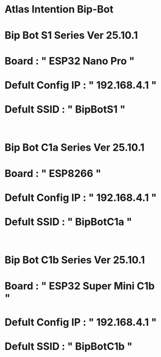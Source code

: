 <h1 style="font-size: 2rem;">Atlas Intention Bip-Bot</h1>
<h2 style="font-size: 2rem;">Bip Bot S1 Series Ver 25.10.1</h2>
<h3 style="font-size: 2rem;">
Board : " ESP32 Nano Pro "<br><br>
Defult Config IP : " 192.168.4.1 "<br><br>
Defult SSID : " BipBotS1 "<br><br>
</h3>  
<!--1) Buzzer<br>
2) RGB Led for show Satatus<br>
2.1) green  : Server Running...<br>
2.2) red    : Server Down....<br>
2.3) blue   : Deep slepping Mode running....<br>
Pinout Mapping :<br>
Pin/Arduino pin/GPIO number<br>
D0/0/44<br>
D1/1/43<br>
D2/2/5<br>
D3/3/6<br>
D4/4/7<br>
D5/5/8<br>
D6/6/9<br>
D7/7/10<br>
D8/8/17<br>
D9/9/18<br>
D10/10/21<br>
D11/11/38<br>
D12/12/47<br>
LED_BUILT_IN/13/48<br>
LED_RED/14/46<br>
LED_GREEN/15/0<br>
LED_BLUE/16/45<br>
A0/17/1<br>
A1/18/2<br>
A2/19/3<br>
A3/20/4<br>
A4/21/11<br>
A5/22/12<br>
A6/23/13<br>
A7/24/14<br>
-->
<h2 style="font-size: 2rem;">Bip Bot C1a Series Ver 25.10.1</h2>
<h3 style="font-size: 2rem;">
Board : " ESP8266 "<br><br>
Defult Config IP : " 192.168.4.1 "<br><br>
Defult SSID : " BipBotC1a "<br><br>
</h3> 

<h2 style="font-size: 2rem;">Bip Bot C1b Series Ver 25.10.1</h2>
<h3 style="font-size: 2rem;">
Board : " ESP32 Super Mini C1b "<br><br>
Defult Config IP : " 192.168.4.1 "<br><br>
Defult SSID : " BipBotC1b "<br><br>
</h3> 

